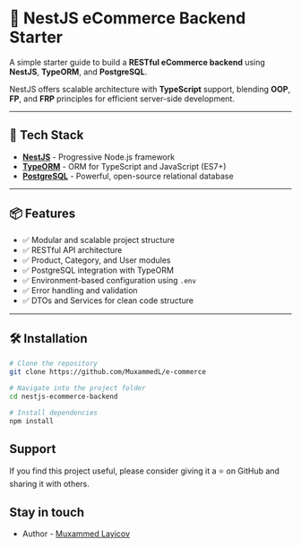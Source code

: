 # 🛒 NestJS eCommerce Backend Starter

A simple starter guide to build a **RESTful eCommerce backend** using **NestJS**, **TypeORM**, and **PostgreSQL**.

NestJS offers scalable architecture with **TypeScript** support, blending **OOP**, **FP**, and **FRP** principles for efficient server-side development.

---

## 🚀 Tech Stack

- **[NestJS](https://nestjs.com/)** - Progressive Node.js framework
- **[TypeORM](https://typeorm.io/)** - ORM for TypeScript and JavaScript (ES7+)
- **[PostgreSQL](https://www.postgresql.org/)** - Powerful, open-source relational database

---

## 📦 Features

- ✅ Modular and scalable project structure
- ✅ RESTful API architecture
- ✅ Product, Category, and User modules
- ✅ PostgreSQL integration with TypeORM
- ✅ Environment-based configuration using `.env`
- ✅ Error handling and validation
- ✅ DTOs and Services for clean code structure

---

## 🛠️ Installation

```bash
# Clone the repository
git clone https://github.com/MuxammedL/e-commerce

# Navigate into the project folder
cd nestjs-ecommerce-backend

# Install dependencies
npm install
```
## Support

If you find this project useful, please consider giving it a ⭐️ on GitHub and sharing it with others.

## Stay in touch

- Author - [Muxammed Layicov](https://muxammedlayicov.vercel.app/)

